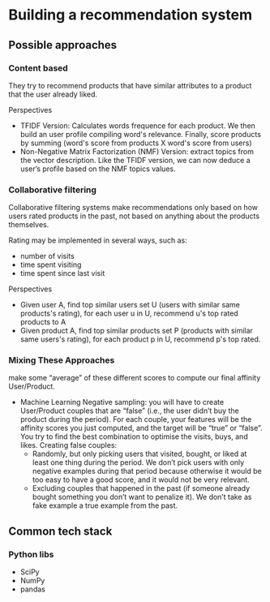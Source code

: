 # Building a recommendation system

## Possible approaches

### Content based 
  They try to recommend products that have similar attributes to a product that the user already liked.

  Perspectives
  * TFIDF Version: Calculates words frequence for each product. We then build an user profile compiling word's relevance. Finally, score products by summing (word's score from products X word's score from users)
  * Non-Negative Matrix Factorization (NMF) Version: extract topics from the vector description. Like the TFIDF version, we can now deduce a user’s profile based on the NMF topics values.

### Collaborative filtering
  Collaborative filtering systems make recommendations only based on how users rated products in the past, not based on anything about the products themselves.

  Rating may be implemented in several ways, such as: 
  * number of visits
  * time spent visiting
  * time spent since last visit

  Perspectives
  * Given user A, find top similar users set U (users with similar same products's rating), for each user u in U, recommend u's top rated products to A
  * Given product A, find top similar products set P (products with similar same users's rating), for each product p in U, recommend p's top rated.

### Mixing These Approaches
  make some “average” of these different scores to compute our final affinity User/Product. 

  * Machine Learning
    Negative sampling: you will have to create User/Product couples that are “false” (i.e., the user didn’t buy the product during the period). For each couple, your features will be the affinity scores you just computed, and the target will be “true” or “false”. You try to find the best combination to optimise the visits, buys, and likes.
    Creating false couples: 
    * Randomly, but only picking users that visited, bought, or liked at least one thing during the period. We don’t pick users with only negative examples during that period because otherwise it would be too easy to have a good score, and it would not be very relevant.
    * Excluding couples that happened in the past (if someone already bought something you don’t want to penalize it). We don’t take as fake example a true example from the past.

## Common tech stack

### Python libs

* SciPy
* NumPy
* pandas